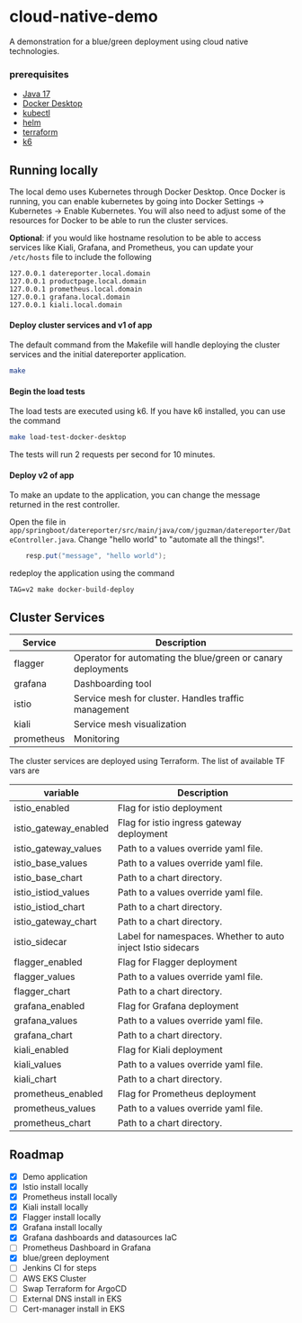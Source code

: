 # cloud-native-demo

A demonstration for a blue/green deployment using cloud native technologies.

### prerequisites

- [Java 17](https://openjdk.org/projects/jdk/17/)
- [Docker Desktop](https://www.docker.com/products/docker-desktop/)
- [kubectl](https://kubernetes.io/docs/tasks/tools/)
- [helm](https://helm.sh/docs/intro/install/)
- [terraform](https://developer.hashicorp.com/terraform/tutorials/aws-get-started/install-cli)
- [k6](https://k6.io/docs/get-started/installation/)

## Running locally

The local demo uses Kubernetes through Docker Desktop. Once Docker is running, you can enable kubernetes by going into Docker Settings -> Kubernetes -> Enable Kubernetes. You will also need to adjust some of the resources for Docker to be able to run the cluster services.

**Optional**: if you would like hostname resolution to be able to access services like Kiali, Grafana, and Prometheus, you can update your `/etc/hosts` file to include the following

```
127.0.0.1 datereporter.local.domain
127.0.0.1 productpage.local.domain
127.0.0.1 prometheus.local.domain
127.0.0.1 grafana.local.domain
127.0.0.1 kiali.local.domain
```

#### Deploy cluster services and v1 of app

The default command from the Makefile will handle deploying the cluster services and the initial datereporter application.

```bash
make
```

#### Begin the load tests

The load tests are executed using k6. If you have k6 installed, you can use the command

```bash
make load-test-docker-desktop
```

The tests will run 2 requests per second for 10 minutes.

#### Deploy v2 of app

To make an update to the application, you can change the message returned in the rest controller.

Open the file in `app/springboot/datereporter/src/main/java/com/jguzman/datereporter/DateController.java`. Change "hello world" to "automate all the things!".

```java
    resp.put("message", "hello world");
```

redeploy the application using the command

```
TAG=v2 make docker-build-deploy
```

## Cluster Services

| Service    | Description                                                  |
| ---------- | ------------------------------------------------------------ |
| flagger    | Operator for automating the blue/green or canary deployments |
| grafana    | Dashboarding tool                                            |
| istio      | Service mesh for cluster. Handles traffic management         |
| kiali      | Service mesh visualization                                   |
| prometheus | Monitoring                                                   |

The cluster services are deployed using Terraform. The list of available TF vars are

| variable              | Description                                                 |
| --------------------- | ----------------------------------------------------------- |
| istio_enabled         | Flag for istio deployment                                   |
| istio_gateway_enabled | Flag for istio ingress gateway deployment                   |
| istio_gateway_values  | Path to a values override yaml file.                        |
| istio_base_values     | Path to a values override yaml file.                        |
| istio_base_chart      | Path to a chart directory.                                  |
| istio_istiod_values   | Path to a values override yaml file.                        |
| istio_istiod_chart    | Path to a chart directory.                                  |
| istio_gateway_chart   | Path to a chart directory.                                  |
| istio_sidecar         | Label for namespaces. Whether to auto inject Istio sidecars |
| flagger_enabled       | Flag for Flagger deployment                                 |
| flagger_values        | Path to a values override yaml file.                        |
| flagger_chart         | Path to a chart directory.                                  |
| grafana_enabled       | Flag for Grafana deployment                                 |
| grafana_values        | Path to a values override yaml file.                        |
| grafana_chart         | Path to a chart directory.                                  |
| kiali_enabled         | Flag for Kiali deployment                                   |
| kiali_values          | Path to a values override yaml file.                        |
| kiali_chart           | Path to a chart directory.                                  |
| prometheus_enabled    | Flag for Prometheus deployment                              |
| prometheus_values     | Path to a values override yaml file.                        |
| prometheus_chart      | Path to a chart directory.                                  |

## Roadmap

- [x] Demo application
- [x] Istio install locally
- [x] Prometheus install locally
- [x] Kiali install locally
- [x] Flagger install locally
- [x] Grafana install locally
- [x] Grafana dashboards and datasources IaC
- [ ] Prometheus Dashboard in Grafana
- [x] blue/green deployment
- [ ] Jenkins CI for steps
- [ ] AWS EKS Cluster
- [ ] Swap Terraform for ArgoCD
- [ ] External DNS install in EKS
- [ ] Cert-manager install in EKS
